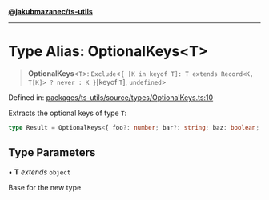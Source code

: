 [**@jakubmazanec/ts-utils**](../README.md)

---

# Type Alias: OptionalKeys\<T\>

> **OptionalKeys**\<`T`\>:
> `Exclude`\<`{ [K in keyof T]: T extends Record<K, T[K]> ? never : K }`\[keyof `T`\], `undefined`\>

Defined in:
[packages/ts-utils/source/types/OptionalKeys.ts:10](https://github.com/jakubmazanec/tools/blob/40ba1fb8bbde716fbe797d7886fffe14521e098a/packages/ts-utils/source/types/OptionalKeys.ts#L10)

Extracts the optional keys of type `T`:

```TypeScript
type Result = OptionalKeys<{ foo?: number; bar?: string; baz: boolean; }>; // `typeof Result` is `'foo' | 'bar`
```

## Type Parameters

• **T** _extends_ `object`

Base for the new type
